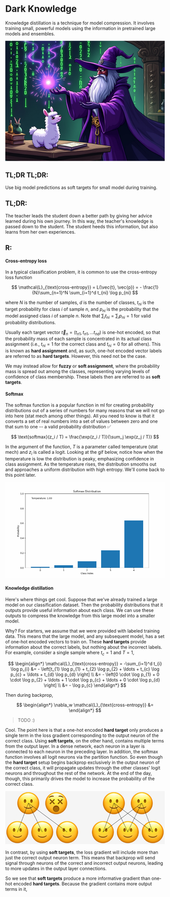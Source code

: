 # Dark Knowledge
Knowledge distillation is a technique for model compression. It involves training small, powerful models using the information in pretrained large models and ensembles.


<img src="./dark_llama.jpeg" alt="dark knowledge" style="width:600px;"/>

## TL;DR TL;DR:

Use big model predictions as soft targets for small model during training. 


## TL;DR:

The teacher leads the student down a better path by giving her advice learned during his own journey. In this way, the teacher's knowledge is passed down to the student. The student heeds this information, but also learns from her own experiences. 


## R:

#### Cross-entropy loss

In a typical classification problem, it is common to use the cross-entropy loss function

$$
\mathcal{L}_{\text{cross-entropy}} = L(\vec{t}, \vec{p}) = - \frac{1}{N}\sum_{n=1}^N \sum_{i=1}^d t_{ni} \log p_{ni}
$$

where $N$ is the number of samples, $d$ is the number of classes, $t_{ni}$  is the target probability for class $i$ of sample $n$, and $p_{ni}$ is the probability that the model assigned class $i$ of sample $n$. Note that $\sum_i t_{ni} = \sum_i p_{ni} = 1$ for valid probability distributions.

Usually each target vector $\vec{t}_n = (t_{n1}, t_{n1}, \ldots t_{nd})$ is one-hot encoded, so that the probability mass of each sample is concentrated in its actual class assignment (i.e., $t_{ni} = 1$ for the correct class and $t_{ni} = 0$ for all others). This is known as **hard assignment** and, as such, one-hot encoded vector labels are referred to as **hard targets**. However, this need not be the case.

We may instead allow for **fuzzy** or **soft assignment**, where the probability mass is spread out among the classes, representing varying levels of confidence of class membership. These labels then are referred to as **soft targets**.

#### Softmax 

The softmax function is a popular function in ml for creating probability distributions out of a series of numbers for many reasons that we will not go into here (stat mech among other things). All you need to know is that it converts a set of real numbers into a set of values between zero and one that sum to one -- a valid probability distribution ✅

$$
\text{softmax}(z_i / T) = \frac{\exp(z_i / T)}{\sum_j \exp(z_j / T)}
$$

In the argument of the function, $T$ is a parameter called temperature (stat mech) and $z_i$ is called a logit. Looking at the gif below, notice how when the temperature is low the distribution is peaky, emphasizing confidence in class assignment. As the temperature rises, the distribution smooths out and approaches a uniform distribution with high entropy. We'll come back to this point later.


<img src="./softmax.gif" alt="softmax" style="width:600px;"/>



#### Knowledge distillation

Here's where things get cool. Suppose that we've already trained a large model on our classification dataset. Then the probability distributions that it outputs provide useful information about each class. We can use these outputs to compress the knowledge from this large model into a smaller model.

Why? For starters, we assume that we were provided with labeled training data. This means that the large model, and any subsequent model, has a set of one-hot encoded vectors to train on. These **hard targets** provide information about the correct labels, but nothing about the incorrect labels. For example, consider a single sample where $t_c = 1$ and $T = 1$, 

$$
\begin{align*}
\mathcal{L}_{\text{cross-entropy}} = -\sum_{i=1}^d t_{i} \log p_{i} &= - \left[t_{1} \log p_{1} + t_{2} \log p_{2} + \ldots + t_{c} \log p_{c} + \ldots + t_{d} \log p_{d} \right] \\
&= - \left[0 \cdot \log p_{1} + 0 \cdot \log p_{2} + \ldots + 1 \cdot \log p_{c} + \ldots + 0 \cdot \log p_{d} \right] \\
&= - \log p_{c} 
\end{align*}
$$

Then during backprop,

$$
\begin{align*}
\nabla_w \mathcal{L}_{\text{cross-entropy}} &= 
\end{align*}
$$

> TODO :)

Cool. The point here is that a one-hot encoded **hard target** only produces a single term in the loss gradient corresponding to the output neuron of the correct class. Using **soft targets**, on the other hand, contains multiple terms from the output layer. In a dense network, each neuron in a layer is connected to each neuron in the preceding layer. In addition, the softmax function involves all logit neurons via the partition function. So even though the **hard target** setup begins backprop exclusively in the output neuron of the correct class, it will propagate updates through the other classes' logit neurons and throughout the rest of the network. At the end of the day, though, this primarily drives the model to increase the probability of the correct class.

<img src="./output.jpg" alt="softmax" style="width:600px;"/>


In contrast, by using **soft targets**, the loss gradient will include more than just the correct output neuron term. This means that backprop will send signal through neurons of the correct and incorrect output neurons, leading to more updates in the output layer connections.

So we see that **soft targets** produce a more informative gradient than one-hot encoded **hard targets**. Because the gradient contains more output terms in it, 



